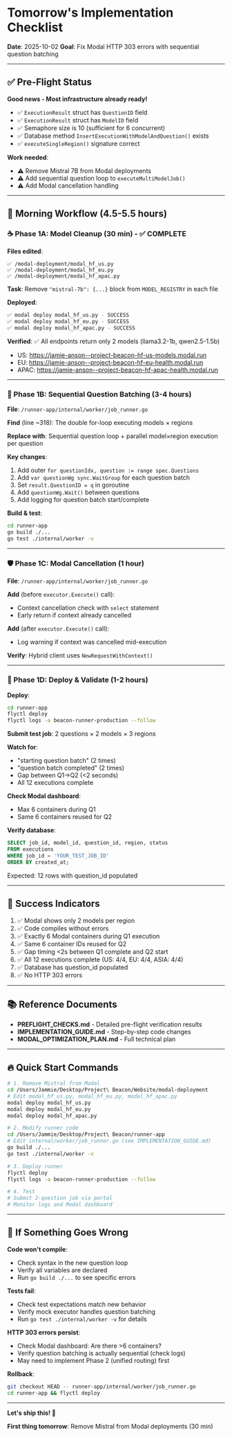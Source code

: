 # Tomorrow's Implementation Checklist
**Date**: 2025-10-02
**Goal**: Fix Modal HTTP 303 errors with sequential question batching

---

## ✅ Pre-Flight Status

**Good news - Most infrastructure already ready!**
- ✅ `ExecutionResult` struct has `QuestionID` field
- ✅ `ExecutionResult` struct has `ModelID` field  
- ✅ Semaphore size is 10 (sufficient for 6 concurrent)
- ✅ Database method `InsertExecutionWithModelAndQuestion()` exists
- ✅ `executeSingleRegion()` signature correct

**Work needed**:
- ⚠️ Remove Mistral 7B from Modal deployments
- ⚠️ Add sequential question loop to `executeMultiModelJob()`
- ⚠️ Add Modal cancellation handling

---

## 🎯 Morning Workflow (4.5-5.5 hours)

### ☕ Phase 1A: Model Cleanup (30 min) - ✅ COMPLETE

**Files edited**:
```
✅ /modal-deployment/modal_hf_us.py
✅ /modal-deployment/modal_hf_eu.py
✅ /modal-deployment/modal_hf_apac.py
```

**Task**: Remove `"mistral-7b": {...}` block from `MODEL_REGISTRY` in each file

**Deployed**:
```bash
✅ modal deploy modal_hf_us.py - SUCCESS
✅ modal deploy modal_hf_eu.py - SUCCESS
✅ modal deploy modal_hf_apac.py - SUCCESS
```

**Verified**: ✅ All endpoints return only 2 models (llama3.2-1b, qwen2.5-1.5b)
- US: https://jamie-anson--project-beacon-hf-us-models.modal.run
- EU: https://jamie-anson--project-beacon-hf-eu-health.modal.run
- APAC: https://jamie-anson--project-beacon-hf-apac-health.modal.run

---

### 🔧 Phase 1B: Sequential Question Batching (3-4 hours)

**File**: `/runner-app/internal/worker/job_runner.go`

**Find** (line ~318): The double for-loop executing models × regions

**Replace with**: Sequential question loop + parallel model×region execution per question

**Key changes**:
1. Add outer `for questionIdx, question := range spec.Questions`
2. Add `var questionWg sync.WaitGroup` for each question batch
3. Set `result.QuestionID = q` in goroutine
4. Add `questionWg.Wait()` between questions
5. Add logging for question batch start/complete

**Build & test**:
```bash
cd runner-app
go build ./...
go test ./internal/worker -v
```

---

### 🛡️ Phase 1C: Modal Cancellation (1 hour)

**File**: `/runner-app/internal/worker/job_runner.go`

**Add** (before `executor.Execute()` call):
- Context cancellation check with `select` statement
- Early return if context already cancelled

**Add** (after `executor.Execute()` call):
- Log warning if context was cancelled mid-execution

**Verify**: Hybrid client uses `NewRequestWithContext()`

---

### 🚀 Phase 1D: Deploy & Validate (1-2 hours)

**Deploy**:
```bash
cd runner-app
flyctl deploy
flyctl logs -a beacon-runner-production --follow
```

**Submit test job**: 2 questions × 2 models × 3 regions

**Watch for**:
- "starting question batch" (2 times)
- "question batch completed" (2 times)
- Gap between Q1→Q2 (<2 seconds)
- All 12 executions complete

**Check Modal dashboard**:
- Max 6 containers during Q1
- Same 6 containers reused for Q2

**Verify database**:
```sql
SELECT job_id, model_id, question_id, region, status 
FROM executions 
WHERE job_id = 'YOUR_TEST_JOB_ID'
ORDER BY created_at;
```

Expected: 12 rows with question_id populated

---

## 🎯 Success Indicators

1. ✅ Modal shows only 2 models per region
2. ✅ Code compiles without errors
3. ✅ Exactly 6 Modal containers during Q1 execution
4. ✅ Same 6 container IDs reused for Q2
5. ✅ Gap timing <2s between Q1 complete and Q2 start
6. ✅ All 12 executions complete (US: 4/4, EU: 4/4, ASIA: 4/4)
7. ✅ Database has question_id populated
8. ✅ No HTTP 303 errors

---

## 📚 Reference Documents

- **PREFLIGHT_CHECKS.md** - Detailed pre-flight verification results
- **IMPLEMENTATION_GUIDE.md** - Step-by-step code changes
- **MODAL_OPTIMIZATION_PLAN.md** - Full technical plan

---

## 🔥 Quick Start Commands

```bash
# 1. Remove Mistral from Modal
cd /Users/Jammie/Desktop/Project\ Beacon/Website/modal-deployment
# Edit modal_hf_us.py, modal_hf_eu.py, modal_hf_apac.py
modal deploy modal_hf_us.py
modal deploy modal_hf_eu.py
modal deploy modal_hf_apac.py

# 2. Modify runner code
cd /Users/Jammie/Desktop/Project\ Beacon/runner-app
# Edit internal/worker/job_runner.go (see IMPLEMENTATION_GUIDE.md)
go build ./...
go test ./internal/worker -v

# 3. Deploy runner
flyctl deploy
flyctl logs -a beacon-runner-production --follow

# 4. Test
# Submit 2-question job via portal
# Monitor logs and Modal dashboard
```

---

## 🚨 If Something Goes Wrong

**Code won't compile**:
- Check syntax in the new question loop
- Verify all variables are declared
- Run `go build ./...` to see specific errors

**Tests fail**:
- Check test expectations match new behavior
- Verify mock executor handles question batching
- Run `go test ./internal/worker -v` for details

**HTTP 303 errors persist**:
- Check Modal dashboard: Are there >6 containers?
- Verify question batching is actually sequential (check logs)
- May need to implement Phase 2 (unified routing) first

**Rollback**:
```bash
git checkout HEAD -- runner-app/internal/worker/job_runner.go
cd runner-app && flyctl deploy
```

---

**Let's ship this! 🚀**

**First thing tomorrow**: Remove Mistral from Modal deployments (30 min)
